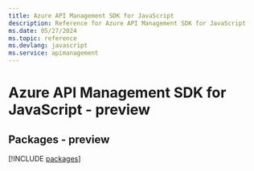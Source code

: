 ```yaml
---
title: Azure API Management SDK for JavaScript
description: Reference for Azure API Management SDK for JavaScript
ms.date: 05/27/2024
ms.topic: reference
ms.devlang: javascript
ms.service: apimanagement
---
```

# Azure API Management SDK for JavaScript - preview
## Packages - preview
[!INCLUDE [packages](api-management-index.md)]